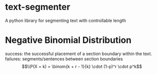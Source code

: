 # text-segmenter
A python library for segmenting text with controllable length 

# Negative Binomial Distribution
success: the successful placement of a section boundary within the text.
failures: segments/sentences between section boundaries
$$\\P(X = k) = \binom{k + r - 1}{k} \cdot (1-p)^r \cdot p^k$$
